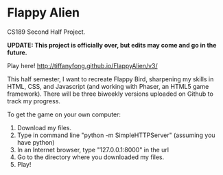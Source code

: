 # Flappy Alien

CS189 Second Half Project.

<strong>UPDATE: This project is officially over, but edits may come and go in the future.</strong>

Play here! http://tiffanyfong.github.io/FlappyAlien/v3/

This half semester, I want to recreate Flappy Bird, sharpening my skills in HTML, CSS, and Javascript (and working with Phaser, an HTML5 game framework). There will be three biweekly versions uploaded on Github to track my progress.

To get the game on your own computer:

1. Download my files. <br>
2. Type in command line "python -m SimpleHTTPServer" (assuming you have python) <br>
3. In an Internet browser, type "127.0.0.1:8000" in the url <br>
4. Go to the directory where you downloaded my files. <br>
5. Play!<br>
